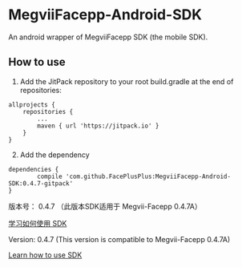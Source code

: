 # MegviiFacepp-Android-SDK
An android wrapper of MegviiFacepp SDK (the mobile SDK).

## How to use
1. Add the JitPack repository to your root build.gradle at the end of repositories:
```
allprojects {
    repositories {
        ...
        maven { url 'https://jitpack.io' }
    }
}
```
2. Add the dependency

```
dependencies {
        compile 'com.github.FacePlusPlus:MegviiFacepp-Android-SDK:0.4.7-gitpack'
}
```


版本号： 0.4.7
（此版本SDK适用于 Megvii-Facepp 0.4.7A）

[学习如何使用 SDK](https://github.com/FacePlusPlus/MegviiFacepp-Android-SDK/wiki/)

Version: 0.4.7 (This version is compatible to Megvii-Facepp 0.4.7A)

[Learn how to use SDK](https://github.com/FacePlusPlus/MegviiFacepp-Android-SDK/wiki/)
